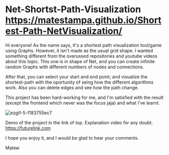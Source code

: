# Net-Shortst-Path-Visualization https://matestampa.github.io/Shortest-Path-NetVisualization/
Hi everyone! As the name says, it's a shortest path visualization tool/game using Graphs. However, it isn't made as the usual grid shape. I wanted something different
from the overussed repositories and youtube videos about this topic. This one is in shape of Net, and you can create infinite random Graphs with different numbers of nodes
and connections.

After that, you can select your start and end point; and visualize the shortest-path with the oportunity of seing how the different algorithms work. Also you can delete
edges and see how the path change.

This project has been hard-working for me, and I'm satisfied with the result (except the frontend which never was the focus jaja) and what I've learnt.

![ezgif-5-f183755ec7](https://github.com/Matestampa/Shortest-Path-NetVisualization/assets/69252997/a79553a5-e379-4efb-982a-291ea55f233b)

Demo of the project in the link of top. Explanation video for any doubt: https://futurelink.com

I hope you enjoy it, and I would be glad to hear your comments.

Matew
